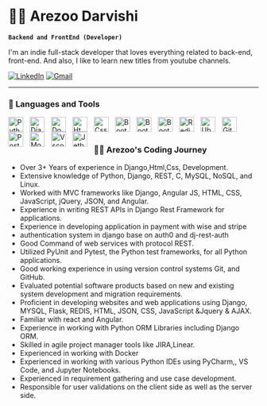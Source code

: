 # 🏄‍♂️ Arezoo Darvishi

**`Backend and FrontEnd (Developer)`**

I'm an indie full-stack developer that loves everything related to back-end, front-end. And also, I like to learn new titles from youtube channels.


   <p align="left">
      <a href="https://www.linkedin.com/in/arezoo-darvishi/">
         <img alt="LinkedIn" title="LinkedIn" src="https://camo.githubusercontent.com/fe562683ed01ad959d42830b6c538d1a11bb958d97e3221450453c0f6e2c4f1f/68747470733a2f2f696d672e736869656c64732e696f2f62616467652f6c696e6b6564696e2d626c75653f267374796c653d666f722d7468652d6261646765266c6f676f3d6c696e6b6564696e266c6f676f436f6c6f723d7768697465"></a> 
 <a href="mailto:arezoo.darvish6969@gmail.com">
         <img alt="Gmail" src="https://camo.githubusercontent.com/21b25ef238b1c76efe45cfd5b97e79bbfe2fbc00de2b9fc3890b4432f6a783e0/68747470733a2f2f696d672e736869656c64732e696f2f62616467652f476d61696c2d7265643f7374796c653d666f722d7468652d6261646765266c6f676f3d676d61696c266c6f676f436f6c6f723d7768697465" data-canonical-src="https://img.shields.io/badge/Gmail-red?style=for-the-badge&amp;logo=gmail&amp;logoColor=white" style="max-width: 100%;"></a>
   </p>

---

### 🧰 Languages and Tools

<img align="left" alt="Python" width="30px" style="padding-right:10px;"  src="https://cdn.jsdelivr.net/gh/devicons/devicon/icons/python/python-original.svg" />
<img align="left" alt="Django" width="30px" style="padding-right:10px;" src="https://cdn.jsdelivr.net/gh/devicons/devicon/icons/django/django-plain.svg" />
<img align="left" alt="Docker" width="30px" style="padding-right:10px;" src="https://cdn.jsdelivr.net/gh/devicons/devicon/icons/docker/docker-original.svg" />
<img align="left" alt="Html5" width="30px" style="padding-right:10px;" src="https://cdn.jsdelivr.net/gh/devicons/devicon/icons/html5/html5-original-wordmark.svg" />
<img align="left" alt="Css" width="30px" style="padding-right:10px;" src="https://cdn.jsdelivr.net/gh/devicons/devicon/icons/css3/css3-original-wordmark.svg" />
<img align="left" alt="Bootstrap" width="30px" style="padding-right:10px;" src="https://cdn.jsdelivr.net/gh/devicons/devicon/icons/bootstrap/bootstrap-original.svg" />
<img align="left" alt="Bootstrap" width="30px" style="padding-right:10px;" src="https://cdn.jsdelivr.net/gh/devicons/devicon/icons/javascript/javascript-original.svg" />
<img align="left" alt="Bootstrap" width="30px" style="padding-right:10px;"  src="https://cdn.jsdelivr.net/gh/devicons/devicon/icons/react/react-original.svg" />
<img align="left" alt="Redis" width="30px" style="padding-right:10px;"  src="https://cdn.jsdelivr.net/gh/devicons/devicon/icons/redis/redis-original.svg" />
<img align="left" alt="Ubuntu" width="30px" style="padding-right:10px;" src="https://cdn.jsdelivr.net/gh/devicons/devicon/icons/ubuntu/ubuntu-plain.svg" />
<img align="left" alt="Git" width="30px" style="padding-right:10px;" src="https://cdn.jsdelivr.net/gh/devicons/devicon/icons/git/git-original.svg" />
<img align="left" alt="Postgresql" width="30px" style="padding-right:10px;" src="https://cdn.jsdelivr.net/gh/devicons/devicon/icons/postgresql/postgresql-original.svg" />
<img align="left" alt="Mongodb" width="30px" style="padding-right:10px;" src="https://cdn.jsdelivr.net/gh/devicons/devicon/icons/mongodb/mongodb-original.svg" />
<img align="left" alt="Vscode" width="30px" style="padding-right:10px;" src="https://cdn.jsdelivr.net/gh/devicons/devicon/icons/vscode/vscode-original.svg" />
<img align="left" alt="Jetbrains" width="30px" style="padding-right:10px;" src="https://cdn.jsdelivr.net/gh/devicons/devicon/icons/jetbrains/jetbrains-original.svg" />
<br />

#

<summary><h3>👨‍💻 Arezoo's Coding Journey</h3></summary>
<ul>
   <li>Over 3+ Years of experience in Django,Html,Css, Development.</li>
   <li>Extensive knowledge of Python, Django, REST, C, MySQL, NoSQL, and Linux.</li>
   <li>Worked with MVC frameworks like Django, Angular JS, HTML, CSS, JavaScript, jQuery, JSON, and Angular. </li>
   <li>Experience in writing REST APIs in Django Rest Framework for applications.</li>
   <li>Experience in developing application in payment with wise and stripe</li>
   <li>authentication system in django base on auth0 and dj-rest-auth</li>
   <li>Good Command of web services with protocol REST. </li>
   <li>Utilized PyUnit and Pytest, the Python test frameworks, for all Python applications. </li>
   <li>Good working experience in using version control systems Git, and GitHub.</li>
   <li>Evaluated potential software products based on new and existing system development and migration 
   requirements.</li>
   <li>Proficient in developing websites and web applications using Django, MYSQL, Flask, REDIS, HTML, 
 JSON, CSS, JavaScript &Jquery & AJAX. </li>
   <li>Familiar with react and Angular.</li>
   <li>Experience in working with Python ORM Libraries including Django ORM. </li>
   <li>Skilled in agile project manager tools like JIRA,Linear.</li>
   <li>Experienced in working with Docker</li>
   <li>Experienced in working with various Python IDEs using PyCharm,, VS Code, and Jupyter Notebooks.</li>
   <li>Experienced in requirement gathering and use case development.</li>
   <li>Responsible for user validations on the client side as well as the server side.</li>
</ul>
